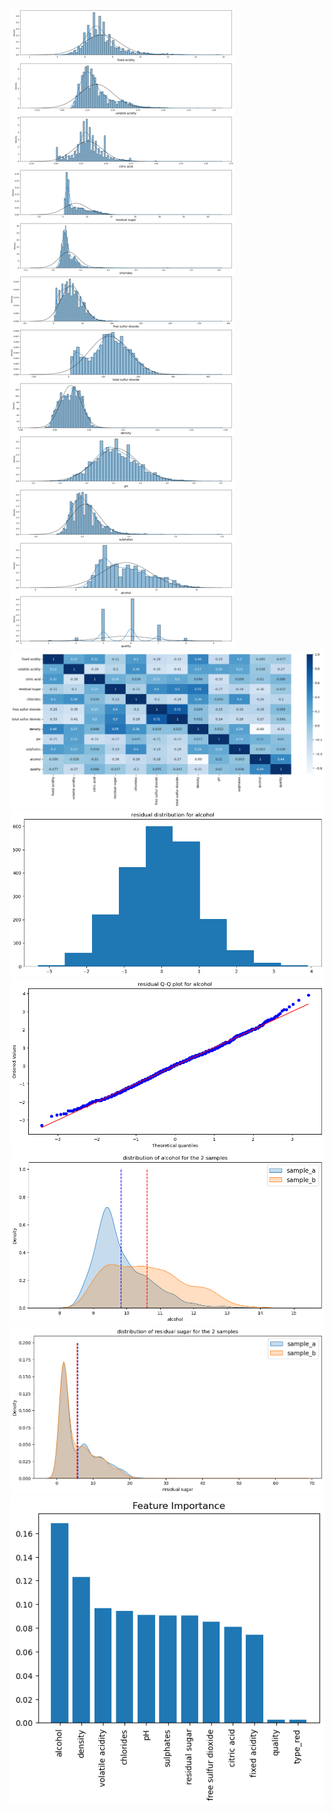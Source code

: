 ![](01_univariate_distribution.png)
![](02_corr_heapmap.png)
![](03_residual_distribution_alcohol.png)
![](04_residual_qq_plot_alcohol.png)
![](05_dist_alcohol_2_samples.png)
![](06_dist_residual_sugar_2_samples.png)
![](07_feature_importance.png)
